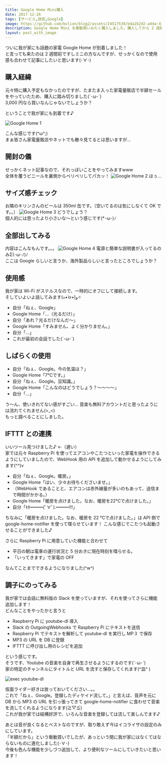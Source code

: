 ```yaml
---
title: Google Home Mini購入
date: 2017-12-26
tags: [サービス,技術,Google]
image: https://github.com/bvlion/blog2/assets/24517539/bda2b2d2-a44a-4131-b291-b485357f4d89
description: Google Home Mini を衝動買いみたく購入しました。購入してから 2 週間くらい、色々と試したことと合わせて記事にしてみました。
layout: post_with_image
---
```


ついに我が家にも話題の家電 Google Home が到着しました！  
と言っても来たのは 2 週間前ですしミニの方なんですが、せっかくなので使用感も合わせて記事にしたいと思います(･∀･)

## 購入経緯

元々特に購入予定もなかったのですが、たまたま入った家電量販店で半額セールをやっていたため、購入に踏み切りました(`･ω･´)  
3,000 円なら買いなんじゃないでしょうか？

ということで我が家にも到着です♪

![Google Home 1](https://github.com/bvlion/blog2/assets/24517539/0150b7b7-c0b1-470c-b2dd-642ec97456a3)

こんな感じです(^ω^;)  
まぁ皆さん家電量販店やネットでも散々見てるとは思いますが…

## 開封の儀

せっかくネット記事なので、それっぽいことをやってみますwww  
全体を覆うビニールを裏側からペリペリしてパカッ！
![Google Home 2](https://github.com/bvlion/blog2/assets/24517539/0719a847-e078-48a1-bd07-2a30b76994e9)
ほぅ…

## サイズ感チェック

お隣のキリンさんのビールは 350ml 缶です。（空いてるのは気にしなくて OK です。。）
![Google Home 3](https://github.com/bvlion/blog2/assets/24517539/982e5317-63f7-48e4-a768-a8f113026865)
どうでしょう？  
個人的には思ったより小さいな〜という感じです(*･ω･)ﾉ

## 全部出してみる

内容はこんなもんです。。。
![Google Home 4](https://github.com/bvlion/blog2/assets/24517539/810a2bbf-ac68-418d-a56f-a282c9ea0a49)
電源と簡単な説明書が入ってるのみΣ(･ω･ﾉ)ﾉ  
ここは Google らしいと言うか、海外製品らしいと言ったところでしょうか？

## 使用感

我が家は Wi-Fi がステルスなので、一時的にオフにして接続します。  
そしていよいよ話してみます(๑•̀ㅂ•́)و✧

- 自分「ねぇ、Google」
- Google Home「…（光るだけ）」
- 自分「あれ？光るだけなんだ〜」
- Google Home「すみません、よく分かりません。」
- 自分「…」
- これが最初の会話でした(´･ω･`)

## しばらくの使用

- 自分「ねぇ、Google。今の気温は？」
- Google Home「7℃です。」
- 自分「ねぇ、Google。豆知識。」
- Google Home「こんなのはどうでしょう？〜〜〜〜」
- 自分「…」

う〜ん、使いきれてない感がすごい… 
音楽も無料アカウントだと思ったようには流れてくれません(>_<)  
もっと調べることにしました。

## IFTTT との連携

いいツール見つけました♪ ←（遅い）  
家では元々 Raspberry Pi を使ってエアコンやこたつといった家電を操作できるようにしていましたので、WebHook 用の API を追加して動かせるようにしてみます(^^)v

- 自分「ねぇ、Google。暖房。」
- Google Home「はい、少々お待ちくださいませ。」
- （WebHook であることと、エアコンは赤外線量が多いのもあって、送信まで時間がかかる。）
- Google Home「暖房を点けました。なお、暖房を22℃で点けました。」
- 自分「ｷﾀ━━━(ﾟ∀ﾟ).━━━!!!」

ちなみに「暖房を点けました。なお、暖房を 22 ℃で点けました。」は API 側で google-home-notifier を使って喋らせています！
こんな感じでこたつも起動させることができました♪

さらに Raspberry Pi に用意していた機能と合わせて

- 平日の朝は電車の運行状況と 5 分おきに現在時刻を喋らせる。
- 「いってきます」で家電の OFF

なんてことまでできるようになりました(^w^)

## 調子にのってみる

我が家では会話に無料版の Slack を使っていますが、それを使ってさらに機能追加します！  
どんなことをやったかと言うと

- Raspberry Pi に youtube-dl 導入
- Slack の OutgoingWebhooks で Raspberry Pi にテキストを送信
- Raspberry Pi でテキストを解析して youtube-dl を実行し MP３ で保存
- MP3 の URL を DB に登録
- IFTTT に呼び出し用のレシピを追加

という感じです。  
そうです、Youtube の音楽を自身で再生させるようにするのです(`･ω･´)  
家の特定のチャンネルにタイトルと URL を流すと保存してくれます(^皿^ )

![exec youtube-dl](https://github.com/bvlion/blog2/assets/24517539/fd9d5057-d189-4986-a96e-c31890ff74e2)

仮面ライダー好きは放っておいてください…。。  
これで「ねぇ、Google。登録したディケイド流して。」と言えば、音声を元に DB から MP3 の URL を引っ張ってきて google-home-notifier に食わせて音楽を流してくれるようになります(≧▽≦)  
これが我が家では結構好評で、いろんな音楽を登録しては流して楽しんでます♪

あとは音が良くなるとベストなのですが、取り敢えず今はイコライザの設定のみにしています。  
「半額だから」という衝動買いでしたが、あっという間に我が家にはなくてはならないものに進化しました(･∀･)  
今後も色んな機能を少しづつ追加して、より便利なツールにしていきたいと思います！